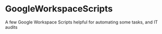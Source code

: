 # GoogleWorkspaceScripts
A few Google Workspace Scripts helpful for automating some tasks, and IT audits

